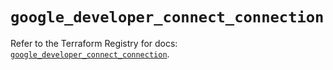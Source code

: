 # `google_developer_connect_connection`

Refer to the Terraform Registry for docs: [`google_developer_connect_connection`](https://registry.terraform.io/providers/hashicorp/google/6.26.0/docs/resources/developer_connect_connection).
